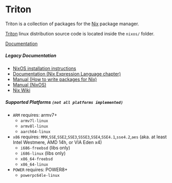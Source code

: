 Triton
======

Triton is a collection of packages for the [Nix](https://nixos.org/nix/) package
manager.

[Triton](https://nixos.org/nixos/) linux distribution source code is located inside the
`nixos/` folder.

[Documentation](https://triton.readthedocs.org/en/latest/)

##### Legacy Documentation
* [NixOS installation instructions](https://nixos.org/nixos/manual/#ch-installation)
* [Documentation (Nix Expression Language chapter)](https://nixos.org/nix/manual/#ch-expression-language)
* [Manual (How to write packages for Nix)](https://nixos.org/nixpkgs/manual/)
* [Manual (NixOS)](https://nixos.org/nixos/manual/)
* [Nix Wiki](https://nixos.org/wiki/)

##### Supported Platforms `(not all platforms implemented)`
+ `ARM` requires: armv7+
  * `armv7l-linux`
  * `armv8l-linux`
  * `aarch64-linux`
+ `x86` requires: `MMX`,`SSE`,`SSE2`,`SSE3`,`SSSE3`,`SSE4`,`SSE4.1`,`sse4.2`,`aes`
 (aka. at least Intel Westmere, AMD 14h, or VIA Eden x4)
  * `i686-freebsd` (libs only)
  * `i686-linux` (libs only)
  * `x86_64-freebsd`
  * `x86_64-linux`
+ `POWER` requires: POWER8+
  * `powerpc64le-linux`

